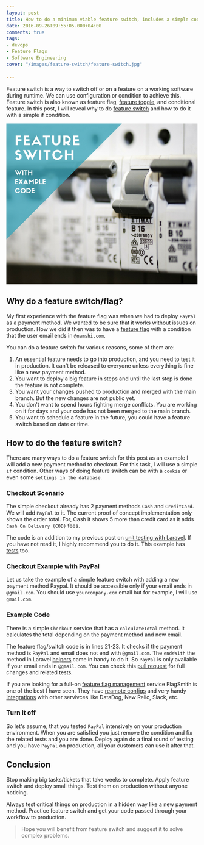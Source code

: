 ```yaml
---
layout: post
title: How to do a minimum viable feature switch, includes a simple code example
date: 2016-09-26T09:55:05.000+04:00
comments: true
tags:
- devops
- Feature Flags
- Software Engineering
cover: "/images/feature-switch/feature-switch.jpg"

---
```

Feature switch is a way to switch off or on a feature on a working software during runtime. We can use configuration or condition to achieve this. Feature switch is also known as feature flag, [feature toggle](/blog/2018/10/deployment-is-not-release/ "Deploying without releasing with Feature toggle"), and conditional feature. In this post, I will reveal why to do [feature switch](https://en.wikipedia.org/wiki/Feature_toggle) and how to do it with a simple if condition.

<img class="center" loading="lazy" src="/images/feature-switch/feature-switch.jpg" title="Minimum viable feature switch, with code example" alt="Minimum viable feature switch, with code example">

<!-- more -->

## Why do a feature switch/flag?

My first experience with the feature flag was when we had to deploy `PayPal` as a payment method. We wanted to be sure that it works without issues on production. How we did it then was to have a [feature flag](/blog/2018/10/deployment-is-not-release/) with a condition that the user email ends in `@namshi.com`.

You can do a feature switch for various reasons, some of them are:

1. An essential feature needs to go into production, and you need to test it in production. It can't be released to everyone unless everything is fine like a new payment method.
2. You want to deploy a big feature in steps and until the last step is done the feature is not complete.
3. You want your changes pushed to production and merged with the main branch. But the new changes are not public yet.
4. You don't want to spend hours fighting merge conflicts. You are working on it for days and your code has not been merged to the main branch.
5. You want to schedule a feature in the future, you could have a feature switch based on date or time.

## How to do the feature switch?

There are many ways to do a feature switch for this post as an example I will add a new payment method to checkout. For this task, I will use a simple `if` condition. Other ways of doing feature switch can be with a `cookie` or even some `settings in the database`.

### Checkout Scenario

The simple checkout already has 2 payment methods `Cash` and `CreditCard`. We will add `PayPal` to it. The current proof of concept implementation only shows the order total. For, Cash it shows 5 more than credit card as it adds `Cash On Delivery (COD)` fees.

The code is an addition to my previous post on [unit testing with Laravel](https://geshan.com.np/blog/2015/07/getting-started-with-unit-testing-in-laravel/). If you have not read it, I highly recommend you to do it. This example has [tests](https://github.com/geshan/laravel-unit-test-example/pull/4/files#diff-b3678da71dcc0bd1aa883f9f930c1ca5R34) too.

### Checkout Example with PayPal

Let us take the example of a simple feature switch with adding a new payment method Paypal. It should be accessible only if your email ends in `@gmail.com`. You should use `yourcompany.com` email but for example, I will use `gmail.com`.

### Example Code

There is a simple `Checkout` service that has a `calculateTotal` method. It calculates the total depending on the payment method and now email.

<script src="https://gist.github.com/geshan/3da1d181ae26f18a0ec365a063aa5d99.js"></script>

The feature flag/switch code is in lines 21-23. It checks if the payment method is `PayPal` and email does not end with `@gmail.com`. The `endsWith` the method in Laravel [helpers](https://laravel.com/docs/5.3/helpers#method-ends-with) came in handy to do it. So `PayPal` is only available if your email ends in `@gmail.com`. You can check this [pull request](https://github.com/geshan/laravel-unit-test-example/pull/4/files) for full changes and related tests.

If you are looking for a full-on [feature flag management](https://flagsmith.com/cloud/) service FlagSmith is one of the best I have seen. They have [reamote configs](https://flagsmith.com/use-cases/) and very handy [integrations](https://flagsmith.com/integrations/) with other servivces like DataDog, New Relic, Slack, etc.
 
### Turn it off

So let's assume, that you tested `PayPal` intensively on your production environment. When you are satisfied you just remove the condition and fix the related tests and you are done. Deploy again do a final round of testing and you have `PayPal` on production, all your customers can use it after that.

## Conclusion

Stop making big tasks/tickets that take weeks to complete. Apply feature switch and deploy small things. Test them on production without anyone noticing.

Always test critical things on production in a hidden way like a new payment method. Practice feature switch and get your code passed through your workflow to production.

> Hope you will benefit from feature switch and suggest it to solve complex problems.
